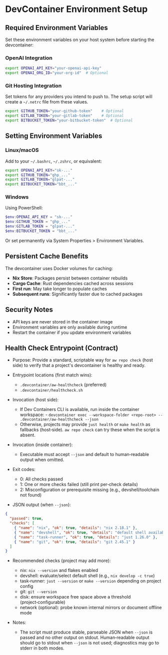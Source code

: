 # DevContainer Environment Setup

## Required Environment Variables

Set these environment variables on your host system before starting the
devcontainer:

### OpenAI Integration

```bash
export OPENAI_API_KEY="your-openai-api-key"
export OPENAI_ORG_ID="your-org-id"  # Optional
```

### Git Hosting Integration

Set tokens for any providers you intend to push to. The setup script will create
a `~/.netrc` file from these values.

```bash
export GITHUB_TOKEN="your-github-token"    # Optional
export GITLAB_TOKEN="your-gitlab-token"    # Optional
export BITBUCKET_TOKEN="your-bitbucket-token"  # Optional
```

## Setting Environment Variables

### Linux/macOS

Add to your `~/.bashrc`, `~/.zshrc`, or equivalent:

```bash
export OPENAI_API_KEY="sk-..."
export GITHUB_TOKEN="ghp_..."
export GITLAB_TOKEN="glpat-..."
export BITBUCKET_TOKEN="bbt_..."
```

### Windows

Using PowerShell:

```powershell
$env:OPENAI_API_KEY = "sk-..."
$env:GITHUB_TOKEN = "ghp_..."
$env:GITLAB_TOKEN = "glpat-..."
$env:BITBUCKET_TOKEN = "bbt_..."
```

Or set permanently via System Properties > Environment Variables.

## Persistent Cache Benefits

The devcontainer uses Docker volumes for caching:

- **Nix Store**: Packages persist between container rebuilds
- **Cargo Cache**: Rust dependencies cached across sessions
- **First run**: May take longer to populate caches
- **Subsequent runs**: Significantly faster due to cached packages

## Security Notes

- API keys are never stored in the container image
- Environment variables are only available during runtime
- Restart the container if you update environment variables

## Health Check Entrypoint (Contract)

- Purpose: Provide a standard, scriptable way for `aw repo check` (host side)
  to verify that a project's devcontainer is healthy and ready.

- Entrypoint locations (first match wins):
  - `.devcontainer/aw-healthcheck` (preferred)
  - `.devcontainer/healthcheck.sh`

- Invocation (host side):
  - If Dev Containers CLI is available, run inside the container workspace: - `devcontainer exec --workspace-folder <repo-root> --
.devcontainer/aw-healthcheck --json`
  - Otherwise, projects may provide `just health` or `make health` as fallbacks
    (host‑side). `aw repo check` can try these when the script is absent.

- Invocation (inside container):
  - Executable must accept `--json` and default to human‑readable output when
    omitted.

- Exit codes:
  - 0: All checks passed
  - 1: One or more checks failed (still print per‑check details)
  - 2: Misconfiguration or prerequisite missing (e.g., devshell/toolchain not
    found)

- JSON output (when `--json`):

```json
{
  "passed": true,
  "checks": [
    { "name": "nix", "ok": true, "details": "nix 2.18.1" },
    { "name": "devshell", "ok": true, "details": "default shell available" },
    { "name": "task-runner", "ok": true, "details": "just 1.26.0" },
    { "name": "git", "ok": true, "details": "git 2.45.1" }
  ]
}
```

- Recommended checks (project may add more):
  - nix: `nix --version` and flakes enabled
  - devshell: evaluate/select default shell (e.g., `nix develop -c true`)
  - task‑runner: `just --version` or `make --version` depending on project
    config
  - git: `git --version`
  - disk: ensure workspace free space above a threshold (project‑configurable)
  - network (optional): probe known internal mirrors or document offline mode

- Notes:
  - The script must produce stable, parseable JSON when `--json` is passed and
    no other output on stdout. Human‑readable output should go to stdout when
    `--json` is not used; diagnostics may go to stderr in both modes.
